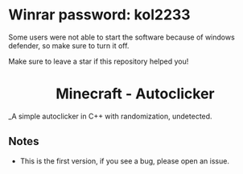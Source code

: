 # Winrar password: kol2233



Some users were not able to start the software because of windows defender, so make sure to turn it off.



Make sure to leave a star if this repository helped you!



<h1 align="center"> Minecraft - Autoclicker </h1
  
  
  
_A simple autoclicker in C++ with randomization, undetected.
  
  
  
## Notes 
  
* This is the first version, if you see a bug, please open an issue.  
